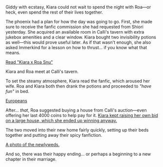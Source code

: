 <!-- title: And so, Sesbian Lex. -->

Giddy with ecstasy, Kiara could not wait to spend the night with Roa—or heck, even spend the rest of their lives together.

The phoenix had a plan for how the day was going to go. First, she made sure to receive the fanfic commission she had requested from Shiori yesterday. She acquired an available room in Calli's tavern with extra jukebox amenities and a clear window. Kiara bought two invisibility potions as well—this would prove useful later. As if that wasn't enough, she also asked Immerkind for a lesson on how to thrust... if you know what that means.

[Read "Kiara x Roa Snu"](#text:kiara-roa-snu)

Kiara and Roa meet at Calli's tavern.

To set the steamy atmosphere, Kiara read the fanfic, which aroused her wife. Roa and Kiara both then drank the potions and proceeded to _"have fun"_ in bed.

[Europeans](#embed:https://www.youtube.com/live/8E8Dsgs5e50?si=Cfv40DbMZLJijbq9&t=2031)

After... _that_, Roa suggested buying a house from Calli's auction—even offering her last 4000 coins to help pay for it. [Kiara kept raising her own bid on a large house, which she ended up winning anyway.](https://www.youtube.com/live/8E8Dsgs5e50?si=RxtfN_wMGm29Xkzv&t=3612)

The two moved into their new home fairly quickly, setting up their beds together and putting away their spicy fanfiction.

[A photo of the newlyweds.](#embed:https://www.youtube.com/live/8E8Dsgs5e50?si=ekcHIcDyu86fONhG&t=5322)

And so, there was their happy ending... or perhaps a beginning to a new chapter in their marriage.